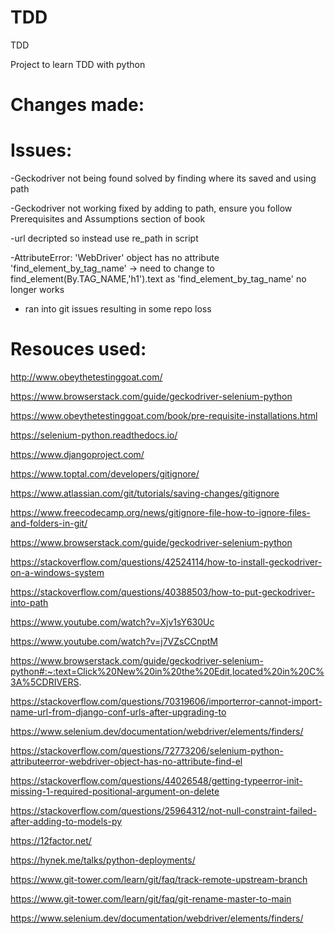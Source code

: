 # TDD
TDD

Project to learn TDD with python 

# Changes made:

# Issues:
-Geckodriver not being found solved by finding where its saved and using path

-Geckodriver not working fixed by adding to path, ensure you follow Prerequisites and Assumptions section of book

-url decripted so instead use re_path in script

-AttributeError: 'WebDriver' object has no attribute 'find_element_by_tag_name' -> need to change to find_element(By.TAG_NAME,'h1').text as 'find_element_by_tag_name' no longer works

- ran into git issues resulting in some repo loss

# Resouces used:

http://www.obeythetestinggoat.com/

https://www.browserstack.com/guide/geckodriver-selenium-python

https://www.obeythetestinggoat.com/book/pre-requisite-installations.html

https://selenium-python.readthedocs.io/

https://www.djangoproject.com/

https://www.toptal.com/developers/gitignore/

https://www.atlassian.com/git/tutorials/saving-changes/gitignore

https://www.freecodecamp.org/news/gitignore-file-how-to-ignore-files-and-folders-in-git/

https://www.browserstack.com/guide/geckodriver-selenium-python

https://stackoverflow.com/questions/42524114/how-to-install-geckodriver-on-a-windows-system

https://stackoverflow.com/questions/40388503/how-to-put-geckodriver-into-path

https://www.youtube.com/watch?v=Xjv1sY630Uc

https://www.youtube.com/watch?v=j7VZsCCnptM

https://www.browserstack.com/guide/geckodriver-selenium-python#:~:text=Click%20New%20in%20the%20Edit,located%20in%20C%3A%5CDRIVERS.

https://stackoverflow.com/questions/70319606/importerror-cannot-import-name-url-from-django-conf-urls-after-upgrading-to

https://www.selenium.dev/documentation/webdriver/elements/finders/

https://stackoverflow.com/questions/72773206/selenium-python-attributeerror-webdriver-object-has-no-attribute-find-el

https://stackoverflow.com/questions/44026548/getting-typeerror-init-missing-1-required-positional-argument-on-delete

https://stackoverflow.com/questions/25964312/not-null-constraint-failed-after-adding-to-models-py

https://12factor.net/

https://hynek.me/talks/python-deployments/

https://www.git-tower.com/learn/git/faq/track-remote-upstream-branch

https://www.git-tower.com/learn/git/faq/git-rename-master-to-main

https://www.selenium.dev/documentation/webdriver/elements/finders/
